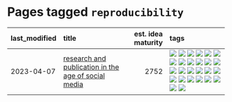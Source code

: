 # Pages tagged `reproducibility`

|last_modified|title|est. idea maturity|tags
|:---|:---|---:|:---|
|2023-04-07|[research and publication in the age of social media](../research-and-social.md)|2752|[![](https://img.shields.io/badge/tag-arxiv-be4650)](../tags/arxiv.md) [![](https://img.shields.io/badge/tag-citation-3f3dc3)](../tags/citation.md) [![](https://img.shields.io/badge/tag-corrections-cdef47)](../tags/corrections.md) [![](https://img.shields.io/badge/tag-credit-99b5f2)](../tags/credit.md) [![](https://img.shields.io/badge/tag-curation-d46ff4)](../tags/curation.md) [![](https://img.shields.io/badge/tag-discoverability-faa2fc)](../tags/discoverability.md) [![](https://img.shields.io/badge/tag-discussion-8a140)](../tags/discussion.md) [![](https://img.shields.io/badge/tag-feed-1ee399)](../tags/feed.md) [![](https://img.shields.io/badge/tag-git-49fd1a)](../tags/git.md) [![](https://img.shields.io/badge/tag-git-49fd1a)](../tags/git.md) [![](https://img.shields.io/badge/tag-historyofscience-6edb5)](../tags/historyofscience.md) [![](https://img.shields.io/badge/tag-mastodon-f1c85)](../tags/mastodon.md) [![](https://img.shields.io/badge/tag-openreview-2229ca)](../tags/openreview.md) [![](https://img.shields.io/badge/tag-paperswithcode-3b815)](../tags/paperswithcode.md) [![](https://img.shields.io/badge/tag-platform-3b18a)](../tags/platform.md) [![](https://img.shields.io/badge/tag-publication-d548d8)](../tags/publication.md) [![](https://img.shields.io/badge/tag-reproducibility-957448)](../tags/reproducibility.md) [![](https://img.shields.io/badge/tag-research-936135)](../tags/research.md) [![](https://img.shields.io/badge/tag-retractions-deeba9)](../tags/retractions.md) [![](https://img.shields.io/badge/tag-search-c456a9)](../tags/search.md) [![](https://img.shields.io/badge/tag-socialmedia-d7de4b)](../tags/socialmedia.md) [![](https://img.shields.io/badge/tag-stackoverflow-e54ba1)](../tags/stackoverflow.md) [![](https://img.shields.io/badge/tag-subscription-426a5f)](../tags/subscription.md) [![](https://img.shields.io/badge/tag-transparency-5e378d)](../tags/transparency.md) [![](https://img.shields.io/badge/tag-twitter-e3b2c7)](../tags/twitter.md) [![](https://img.shields.io/badge/tag-validation-dafbc7)](../tags/validation.md)|
